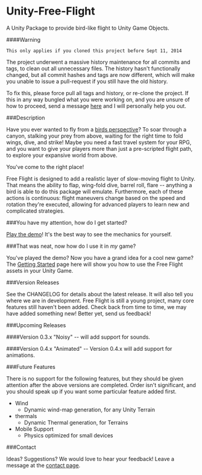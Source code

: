 Unity-Free-Flight
=================

A Unity Package to provide bird-like flight to Unity Game Objects.

####Warning 

	This only applies if you cloned this project before Sept 11, 2014

The project underwent a massive history maintenance for all commits and tags, to clean out all unnecessary files. The history hasn't functionally changed, but all commit hashes and tags are now different, which will make you unable to issue a pull-request if you still have the old history.

To fix this, please force pull all tags and history, or re-clone the project. If this in any way bungled what you were working on, and you are unsure of how to proceed, send a message [here](http://windwardproductions.org/contact/) and I will personally help you out. 

###Description

Have you ever wanted to fly from a [birds perspective](https://www.youtube.com/watch?v=G3QrhdfLCO8 "Youtube of GoPro mounted on an Eagle in flight")? To soar through a canyon, stalking your prey from above, waiting for the right time to fold wings, dive, and strike! Maybe you need a fast travel system for your RPG, and you want to give your players more than just a pre-scripted flight path, to explore your expansive world from above. 

You've come to the right place!

Free Flight is designed to add a realistic layer of slow-moving flight to Unity. That means the ability to flap, wing-fold dive, barrel roll, flare -- anything a bird is able to do this package will emulate. Furthermore, each of these actions is continuous: flight maneuvers change based on the speed and rotation they're executed, allowing for advanced players to learn new and complicated strategies. 

###You have my attention, how do I get started?

[Play the demo](http://windwardproductions.org/projects/UnityFreeFlight/downloads/)! It's the best way to see the mechanics for yourself. 

###That was neat, now how do I use it in *my* game?

You've played the demo? Now you have a grand idea for a cool new game? The [Getting Started](http://www.windwardproductions.org/projects/UnityFreeFlight/gettingStarted/) page here will show you how to use the Free Flight assets in your Unity Game. 

###Version Releases

See the CHANGELOG for details about the latest release. It will also tell you where we are in development. Free Flight is still a young project, many core features still haven't been added. Check back from time to time, we may have added something new! Better yet, send us feedback! 

###Upcoming Releases

####Version 0.3.x "Noisy" -- will add support for sounds.

####Version 0.4.x "Animated" -- Version 0.4.x will add support for animations.


###Future Features 

There is no support for the following features, but they should be given attention after the above versions are completed. Order isn't significant, and you should speak up if you want some particular feature added first. 

* Wind
	* Dynamic wind-map generation, for any Unity Terrain
* thermals
	* Dynamic Thermal generation, for Terrains
* Mobile Support
	* Physics optimized for small devices

###Contact

Ideas? Suggestions? We would love to hear your feedback! Leave a message at the [contact page](http://windwardproductions.org/contact/).
